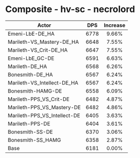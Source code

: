 # Composite - hv-sc - necrolord
| Actor | DPS | Increase |
|---|:---:|:---:|
|Emeni-LbE-DE_HA|6778|9.66%|
|Marileth-VS_Mastery-DE_HA|6648|7.55%|
|Marileth-VS_Crit-DE_HA|6647|7.55%|
|Emeni-LbE_GC-DE|6591|6.63%|
|Marileth-DE_HA|6568|6.26%|
|Bonesmith-DE_HA|6567|6.24%|
|Marileth-VS_Intellect-DE_HA|6567|6.24%|
|Bonesmith-HAMG-DE|6558|6.09%|
|Marileth-PPS_VS_Crit-DE|6482|4.87%|
|Marileth-PPS_VS_Mastery-DE|6482|4.86%|
|Marileth-PPS_VS_Intellect-DE|6405|3.63%|
|Marileth-PPS-DE|6404|3.61%|
|Bonesmith-SS-DE|6370|3.06%|
|Bonesmith-SS_HAMG|6358|2.87%|
|Base|6181|0.00%|
